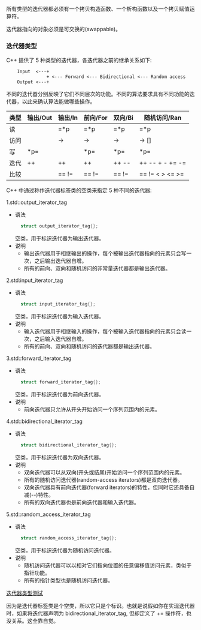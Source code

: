 
所有类型的迭代器都必须有一个拷贝构造函数、一个析构函数以及一个拷贝赋值运算符。

迭代器指向的对象必须是可交换的(swappable)。


### 迭代器类型

C++ 提供了 5 种类型的迭代器，各迭代器之前的继承关系如下:
```shell
    Input  <---+
               + <--- Forward <--- Bidirectional <--- Random access
    Output <---+
```

不同的迭代器分别反映了它们不同层次的功能。不同的算法要求具有不同功能的迭代器，以此来确认算法能做哪些操作。

|  类型  | 输出/Out | 输出/In | 前向/For | 双向/Bi |   随机访问/Ran   |
|--------|----------|---------|----------|---------|------------------|
| 读     |          | =*p     | =*p      | =*p     | =*p              |
| 访问   |          | ->      | ->       | ->      | -> []            |
| 写     | *p=      |         | *p=      | *p=     | *p=              |
| 迭代   | ++       | ++      | ++       | ++ --   | ++ -- + - += -=  |
| 比较   |          | == !=   | == !=    | == !=   | == != < > <= >=  |


C++ 中通过称作迭代器标签类的空类来指定 5 种不同的迭代器:

1.std::output_iterator_tag

- 语法
  ```c++
    struct output_iterator_tag{};
  ```
  空类，用于标识迭代器为输出迭代器。
- 说明
    + 输出迭代器用于相继输出的操作，每个被输出迭代器指向的元素只会写一次，之后输出迭代器自增。
    + 所有的前向、双向和随机访问的非常量迭代器都是输出迭代器。

2.std:input_iterator_tag

- 语法
  ```c++
    struct input_iterator_tag{};
  ```
  空类，用于标识迭代器为输入迭代器。
- 说明
    + 输入迭代器用于相继输入的操作，每个被输入迭代器指向的元素只会读一次，之后输入迭代器自增。
    + 所有的前向、双向和随机访问的迭代器都是输出迭代器。

3.std::forward_iterator_tag

- 语法
  ```c++
    struct forward_iterator_tag{};
  ```
  空类，用于标识迭代器为前向迭代器。
- 说明
    + 前向迭代器只允许从开头开始访问一个序列范围内的元素。

4.std::bidirectional_iterator_tag

- 语法
  ```c++
    struct bidirectional_iterator_tag{};
  ```
  空类，用于标识迭代器为双向迭代器。
- 说明
    + 双向迭代器可以从双向(开头或结尾)开始访问一个序列范围内的元素。
    + 所有的随机访问迭代器(random-access iterators)都是双向迭代器。
    + 双向迭代器具有前向迭代器(forward iterators)的特性，但同时它还具备自减(--)特性。
    + 所有的双向迭代器也是前向迭代器和输入迭代器。

5.std::random_access_iterator_tag

- 语法
  ```c++
    struct random_access_iterator_tag{};
  ```
  空类，用于标识迭代器为随机访问迭代器。
- 说明
    + 随机访问迭代器可以以相对它们指向位置的任意偏移值访问元素，类似于指针功能。
    + 所有的指针类型也是随机访问迭代器。

[迭代器类型测试](01_iterator/iterator_type.cpp)

因为是迭代器标签类是个空类，所以它只是个标识。也就是说假如你在实现迭代器时，如果将迭代器声明为 bidirectional_iterator_tag, 但却定义了 += 操作符，也没关系。这全靠自觉。
